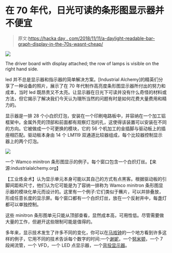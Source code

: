 # 在 70 年代，日光可读的条形图显示器并不便宜

> 原文:[https://hacka day . com/2018/11/11/a-daylight-readable-bar-graph-display-in-the-70s-wasnt-cheap/](https://hackaday.com/2018/11/11/a-daylight-readable-bar-graph-display-in-the-70s-wasnt-cheap/)

![](../Images/6a9139bffaf5c63cf459c87d9fd64193.png)

The driver board with display attached; the row of lamps is visible on the right hand side.

led 并不总是显示器和指示器的简单解决方案。[Industrial Alchemy]的精英们分享了一种设备的照片，展示了在 70 年代制作高亮度条形图显示器所付出的努力和成本，当时 led 既昂贵又不太亮。让显示器在日光下可读并没有什么奇怪的材料或方法，但它揭示了解决我们今天认为理所当然的问题有时是如何花费大量费用和精力的。

显示器是一排 28 个小白炽灯泡，安装在一个印刷电路板中，并容纳在一个加工铝框架中。金属外壳的顶部和前面都有观察灯泡的孔，这使得该装置可以安装在不同的方向。它被做成一个可更换的模块，它的 56 个机加工的金插脚与驱动板上的插座相匹配。驱动板本身由 14 个 LM119 双通道比较器组成，每个比较器控制显示器上的两个灯泡。

![](../Images/c33e0fa793b11fe264f7e79653287b7e.png)

一个 Wamco minitron 条形图显示的例子。每个窗口包含一个白炽灯丝。【来源:industrialalchemy.org】

【工业炼金术】认为显示单元本身可能以其自己的方式有点黑客。根据驱动板的引脚间距和尺寸，他们认为它可能是为了容纳一排称为 Wamco minitron 条形图显示器的模块化单元而设计的。这里有一个例子:它们类似于蘸片，可以并排叠放，形成任意长度的显示屏。每个窗口都有一个白炽灯丝，放在一个反射井中，每盏灯都可以单独控制。

这些 minitron 条形图单元只能从顶部查看，显然成本高，可用性低。尽管需要做大量的工作，但避开这些限制可能是值得的。

多年来，显示技术发生了许多不同的变化，你可以在[马戏钟](https://hackaday.com/2018/01/03/celebrate-display-diversity-for-a-circuit-circus-clock/)的一个地方看到许多这样的例子，它用不同的技术告诉每个数字的时间:一个[谢妮](https://hackaday.com/2013/11/07/homemade-nixie-tubes/)，一个[努米顿](https://hackaday.com/2018/08/16/a-surprisingly-practical-numitron-watch/)，一个 7 段闸流管，一个 VFD，一个 LED 点显示器，一个[背投显示器](https://hackaday.com/2018/01/07/retro-rear-projection-numeric-display-gets-a-teardown/)。